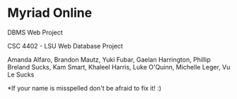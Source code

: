 # Myriad Online
DBMS Web Project

CSC 4402 - LSU Web Database Project

Amanda Alfaro,
Brandon Mautz,
Yuki Fubar,
Gaelan Harrington,
Phillip Breland Sucks,
Kam Smart,
Khaleel Harris,
Luke O'Quinn,
Michelle Leger,
Vu Le Sucks

*If your name is misspelled don't be afraid to fix it! :)
